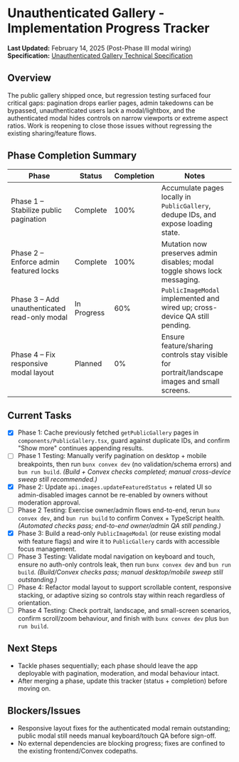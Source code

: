 # Unauthenticated Gallery - Implementation Progress Tracker

**Last Updated:** February 14, 2025 (Post-Phase III modal wiring)  
**Specification:** [Unauthenticated Gallery Technical Specification](./unauthenticated-gallery-spec.md)

## Overview
The public gallery shipped once, but regression testing surfaced four critical gaps: pagination drops earlier pages, admin takedowns can be bypassed, unauthenticated users lack a modal/lightbox, and the authenticated modal hides controls on narrow viewports or extreme aspect ratios. Work is reopening to close those issues without regressing the existing sharing/feature flows.

## Phase Completion Summary
| Phase | Status | Completion | Notes |
|-------|--------|------------|-------|
| Phase 1 – Stabilize public pagination | Complete | 100% | Accumulate pages locally in `PublicGallery`, dedupe IDs, and expose loading state.
| Phase 2 – Enforce admin featured locks | Complete | 100% | Mutation now preserves admin disables; modal toggle shows lock messaging.
| Phase 3 – Add unauthenticated read-only modal | In Progress | 60% | `PublicImageModal` implemented and wired up; cross-device QA still pending.
| Phase 4 – Fix responsive modal layout | Planned | 0% | Ensure feature/sharing controls stay visible for portrait/landscape images and small screens.

## Current Tasks
- [x] Phase 1: Cache previously fetched `getPublicGallery` pages in `components/PublicGallery.tsx`, guard against duplicate IDs, and confirm "Show more" continues appending results.
- [ ] Phase 1 Testing: Manually verify pagination on desktop + mobile breakpoints, then run `bunx convex dev` (no validation/schema errors) and `bun run build`. *(Build + Convex checks completed; manual cross-device sweep still recommended.)*
- [x] Phase 2: Update `api.images.updateFeaturedStatus` + related UI so admin-disabled images cannot be re-enabled by owners without moderation approval.
- [ ] Phase 2 Testing: Exercise owner/admin flows end-to-end, rerun `bunx convex dev`, and `bun run build` to confirm Convex + TypeScript health. *(Automated checks pass; end-to-end owner/admin QA still pending.)*
- [x] Phase 3: Build a read-only `PublicImageModal` (or reuse existing modal with feature flags) and wire it to `PublicGallery` cards with accessible focus management.
- [ ] Phase 3 Testing: Validate modal navigation on keyboard and touch, ensure no auth-only controls leak, then run `bunx convex dev` and `bun run build`. *(Build/Convex checks pass; manual desktop/mobile sweep still outstanding.)*
- [ ] Phase 4: Refactor modal layout to support scrollable content, responsive stacking, or adaptive sizing so controls stay within reach regardless of orientation.
- [ ] Phase 4 Testing: Check portrait, landscape, and small-screen scenarios, confirm scroll/zoom behaviour, and finish with `bunx convex dev` plus `bun run build`.

## Next Steps
- Tackle phases sequentially; each phase should leave the app deployable with pagination, moderation, and modal behaviour intact.
- After merging a phase, update this tracker (status + completion) before moving on.

## Blockers/Issues
- Responsive layout fixes for the authenticated modal remain outstanding; public modal still needs manual keyboard/touch QA before sign-off.
- No external dependencies are blocking progress; fixes are confined to the existing frontend/Convex codepaths.
